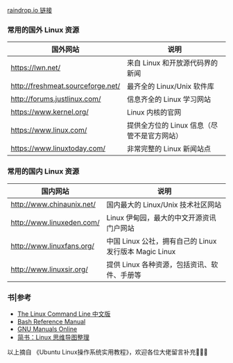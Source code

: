 
[raindrop.io 链接](https://raindrop.io/collection/4691662)

### 常用的国外 Linux 资源
| 国外网站                          | 说明                                        |
| --------------------------------- | ------------------------------------------- |
| https://lwn.net/                  | 来自 Linux 和开放源代码界的新闻             |
| http://freshmeat.sourceforge.net/ | 最齐全的 Linux/Unix 软件库                  |
| http://forums.justlinux.com/      | 信息齐全的 Linux 学习网站                   |
| https://www.kernel.org/           | Linux 内核的官网                            |
| https://www.linux.com/            | 提供全方位的 Linux 信息（尽管不是官方网站） |
| https://www.linuxtoday.com/       | 非常完整的 Linux 新闻站点                   |

### 常用的国内 Linux 资源

| 国内网站                  | 说明                                                   |
| ------------------------- | ------------------------------------------------------ |
| http://www.chinaunix.net/ | 国内最大的 Linux/Unix 技术社区网站                     |
| http://www.linuxeden.com/ | Linux 伊甸园，最大的中文开源资讯门户网站               |
| http://www.linuxfans.org/ | 中国 Linux 公社，拥有自己的 Linux 发行版本 Magic Linux |
| http://www.linuxsir.org/  | 提供 Linux 各种资源，包括资讯、软件、手册等            |

### 书|参考
* [The Linux Command Line 中文版
](https://billie66.gitbooks.io/tlcl-cn/content/)
* [Bash Reference Manual](https://www.gnu.org/software/bash/manual/bashref.html)
* [GNU Manuals Online](https://www.gnu.org/manual/manual.html)
* [简书：Linux 思维导图整理](https://www.jianshu.com/p/59f759207862)

以上摘自 《Ubuntu Linux操作系统实用教程》，欢迎各位大佬留言补充👏👏👏
